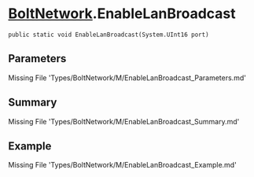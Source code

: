 # [BoltNetwork](Types/BoltNetwork.md).EnableLanBroadcast
`public static void EnableLanBroadcast(System.UInt16 port)`
## Parameters
Missing File 'Types/BoltNetwork/M/EnableLanBroadcast_Parameters.md'
## Summary
Missing File 'Types/BoltNetwork/M/EnableLanBroadcast_Summary.md'
## Example
Missing File 'Types/BoltNetwork/M/EnableLanBroadcast_Example.md'

